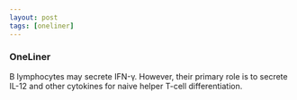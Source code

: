 ```yaml
---
layout: post
tags: [oneliner]
---
```



### OneLiner

B lymphocytes may secrete IFN-γ. However, their primary role is to secrete IL-12 and other cytokines for naive helper T-cell differentiation.
